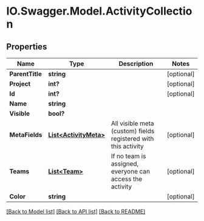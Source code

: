 # IO.Swagger.Model.ActivityCollection
## Properties

Name | Type | Description | Notes
------------ | ------------- | ------------- | -------------
**ParentTitle** | **string** |  | [optional] 
**Project** | **int?** |  | [optional] 
**Id** | **int?** |  | [optional] 
**Name** | **string** |  | 
**Visible** | **bool?** |  | 
**MetaFields** | [**List&lt;ActivityMeta&gt;**](ActivityMeta.md) | All visible meta (custom) fields registered with this activity | [optional] 
**Teams** | [**List&lt;Team&gt;**](Team.md) | If no team is assigned, everyone can access the activity | [optional] 
**Color** | **string** |  | [optional] 

[[Back to Model list]](../README.md#documentation-for-models) [[Back to API list]](../README.md#documentation-for-api-endpoints) [[Back to README]](../README.md)

